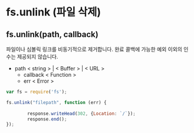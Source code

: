 # fs.unlink (파일 삭제)

## fs.unlink(path, callback)
파일이나 심볼릭 링크를 비동기적으로 제거합니다. 완료 콜백에 가능한 예외 이외의 인수는 제공되지 않습니다.

- path < string > | < Buffer > | < URL >
  - callback < Function >
  - err < Error >

```js
var fs = require('fs');

fs.unlink("filepath", function (err) {
    
        response.writeHead(302, {Location: `/`});
        response.end();
});
```